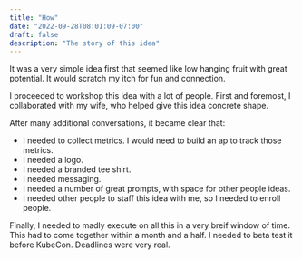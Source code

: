 ```yaml
---
title: "How"
date: "2022-09-28T08:01:09-07:00"
draft: false
description: "The story of this idea"
---
```

It was a very simple idea first that seemed like low hanging fruit with great potential. It would scratch my itch for fun and connection. 

I proceeded to workshop this idea with a lot of people. First and foremost, I collaborated with my wife, who helped give this idea concrete shape. 

After many additional conversations, it became clear that:
 
 * I needed to collect metrics. I would need to build an ap to track those metrics. 
 * I needed a logo. 
 * I needed a branded tee shirt.
 * I needed messaging.  
 * I needed a number of great prompts, with space for other people ideas. 
 * I needed other people to staff this idea with me, so I needed to enroll people.

Finally, I needed to madly execute on all this in a very breif window of time. This had to come together within a month and a half. I needed to beta test it before KubeCon. Deadlines were very real.
